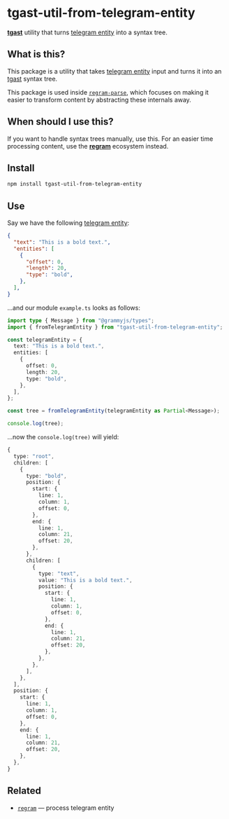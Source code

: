 # tgast-util-from-telegram-entity

**[tgast][github-tgast]** utility that turns [telegram entity][tg-entity] into a syntax tree.

## What is this?

This package is a utility that takes [telegram entity][tg-entity] input and turns it into an
[tgast][github-tgast] syntax tree.

This package is used inside [`regram-parse`][github-regram-parse],
which focuses on making it easier to transform content by abstracting these
internals away.

## When should I use this?

If you want to handle syntax trees manually, use this.
For an easier time processing content, use the **[regram][github-regram]**
ecosystem instead.

## Install

```sh
npm install tgast-util-from-telegram-entity 
```

## Use

Say we have the following [telegram entity][tg-entity]:

```json
{
  "text": "This is a bold text.",
  "entities": [
    {
      "offset": 0,
      "length": 20,
      "type": "bold",
    },
  ],
}
```

…and our module `example.ts` looks as follows:

```ts
import type { Message } from "@grammyjs/types";
import { fromTelegramEntity } from "tgast-util-from-telegram-entity";

const telegramEntity = {
  text: "This is a bold text.",
  entities: [
    {
      offset: 0,
      length: 20,
      type: "bold",
    },
  ],
};

const tree = fromTelegramEntity(telegramEntity as Partial<Message>);

console.log(tree);
```

…now the `console.log(tree)` will yield:

```ts
{
  type: "root",
  children: [
    {
      type: "bold",
      position: {
        start: {
          line: 1,
          column: 1,
          offset: 0,
        },
        end: {
          line: 1,
          column: 21,
          offset: 20,
        },
      },
      children: [
        {
          type: "text",
          value: "This is a bold text.",
          position: {
            start: {
              line: 1,
              column: 1,
              offset: 0,
            },
            end: {
              line: 1,
              column: 21,
              offset: 20,
            },
          },
        },
      ],
    },
  ],
  position: {
    start: {
      line: 1,
      column: 1,
      offset: 0,
    },
    end: {
      line: 1,
      column: 21,
      offset: 20,
    },
  },
}
```

## Related

* [`regram`][github-regram]
  — process telegram entity

[github-regram]: https://github.com/quadratz/regram
[github-regram-parse]: https://github.com/quadratz/regram-parse
[github-tgast]: https://github.com/quadratz/tgast
[tg-entity]: https://core.telegram.org/bots/api#messageentity